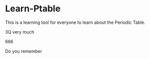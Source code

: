 # Learn-Ptable
This is a learning tool for everyone to learn about the Periodic Table.

3Q very much

666

Do you remember